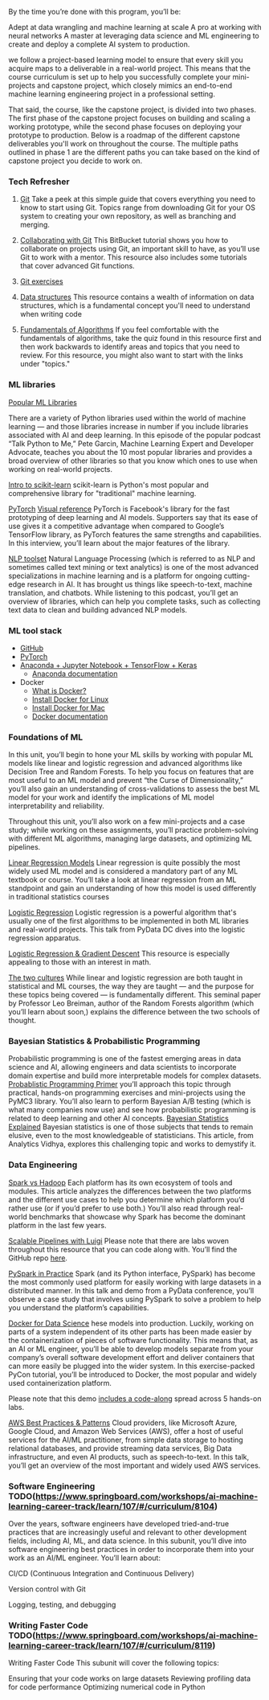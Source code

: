 By the time you’re done with this program, you’ll be:

Adept at data wrangling and machine learning at scale
A pro at working with neural networks
A master at leveraging data science and ML engineering to create and deploy a complete AI system to production.

we follow a project-based learning model to ensure that every skill you acquire maps to a deliverable in a real-world project. This means that the course curriculum is set up to help you successfully complete your mini-projects and capstone project, which closely mimics an end-to-end machine learning engineering project in a professional setting. 

That said, the course, like the capstone project, is divided into two phases. The first phase of the capstone project focuses on building and scaling a working prototype, while the second phase focuses on deploying your prototype to production. Below is a roadmap of the different capstone deliverables you'll work on throughout the course. The multiple paths outlined in phase 1 are the different paths you can take based on the kind of capstone project you decide to work on. 

### Tech Refresher

1. [Git](http://rogerdudler.github.io/git-guide/)
Take a peek at this simple guide that covers everything you need to know to start using Git. Topics range from downloading Git for your OS system to creating your own repository, as well as branching and merging.

2. [Collaborating with Git](https://www.atlassian.com/git/tutorials/syncing)
This BitBucket tutorial shows you how to collaborate on projects using Git, an important skill to have, as you’ll use Git to work with a mentor. This resource also includes some tutorials that cover advanced Git functions.

3. [Git exercises](https://gitexercises.fracz.com/)

4. [Data structures](https://www.geeksforgeeks.org/data-structures/)
This resource contains a wealth of information on data structures, which is a fundamental concept you'll need to understand when writing code

5. [Fundamentals of Algorithms](https://www.geeksforgeeks.org/fundamentals-of-algorithms/)
If you feel comfortable with the fundamentals of algorithms, take the quiz found in this resource first and then work backwards to identify areas and topics that you need to review. For this resource, you might also want to start with the links under "topics."

### ML libraries
[Popular ML Libraries]([https://talkpython.fm/episodes/show/131/top-10-machine-learning-libraries])

There are a variety of Python libraries used within the world of machine learning — and those libraries increase in number if you include libraries associated with AI and deep learning. In this episode of the popular podcast “Talk Python to Me,” Pete Garcin, Machine Learning Expert and Developer Advocate, teaches you about the 10 most popular libraries and provides a broad overview of other libraries so that you know which ones to use when working on real-world projects.

[Intro to scikit-learn](https://www.youtube.com/embed/WCEXYvv-T5Q?showinfo=0&rel=0&controls=1&autoplay=1)
scikit-learn is Python's most popular and comprehensive library for "traditional" machine learning. 

[PyTorch](https://twimlai.com/twiml-talk-70-pytorch-fast-differentiable-dynamic-graphs-python-soumith-chintala/)
[Visual reference](https://pytorch.org/features)
PyTorch is Facebook's library for the fast prototyping of deep learning and AI models. Supporters say that its ease of use gives it a competitive advantage when compared to Google’s TensorFlow library, as PyTorch features the same strengths and capabilities. In this interview, you’ll learn about the major features of the library.

[NLP toolset](https://talkpython.fm/episodes/show/90/data-wrangling-with-python)
Natural Language Processing (which is referred to as NLP and sometimes called text mining or text analytics) is one of the most advanced specializations in machine learning and is a platform for ongoing cutting-edge research in AI. It has brought us things like speech-to-text, machine translation, and chatbots. While listening to this podcast, you’ll get an overview of  libraries, which can help you complete tasks, such as collecting text data to clean and building advanced NLP models.

### ML tool stack
- [GitHub](http://rogerdudler.github.io/git-guide/)
- [PyTorch](https://pytorch.org/get-started/locally/) 
- [Anaconda + Jupyter Notebook + TensorFlow + Keras](https://medium.com/@margaretmz/anaconda-jupyter-notebook-tensorflow-and-keras-b91f381405f8)
   - [Anaconda documentation](https://docs.anaconda.com)
- Docker 
   - [What is Docker?](https://opensource.com/resources/what-docker)
   - [Install Docker for Linux](https://docs.docker.com/install/linux/docker-ce/ubuntu/)
   - [Install Docker for Mac](https://docs.docker.com/docker-for-mac/install/)
   - [Docker documentation](https://docs.docker.com)
   
### Foundations of ML
In this unit, you’ll begin to hone your ML skills by working with popular ML models like linear and logistic regression and advanced algorithms like Decision Tree and Random Forests. To help you focus on features that are most useful to an ML model and prevent “the Curse of Dimensionality,” you’ll also gain an understanding of cross-validations to assess the best ML model for your work and identify the implications of ML model interpretability and reliability.

Throughout this unit, you’ll also work on a few mini-projects and a case study; while working on these assignments, you’ll practice problem-solving with different ML algorithms, managing large datasets, and optimizing ML pipelines.

[Linear Regression Models](https://www.youtube.com/embed/fd6kQQEbq2Q?showinfo=0&rel=0&controls=1&autoplay=1)
Linear regression is quite possibly the most widely used ML model and is considered a mandatory part of any ML textbook or course. You’ll take a look at linear regression from an ML standpoint and gain an understanding of how this model is used differently in traditional statistics courses

[Logistic Regression](https://www.youtube.com/embed/sp_AFEcf3gk?showinfo=0&rel=0&controls=1&autoplay=1)
Logistic regression is a powerful algorithm that's usually one of the first algorithms to be implemented in both ML libraries and real-world projects. This talk from PyData DC dives into the logistic regression apparatus. 

[Logistic Regression & Gradient Descent](https://www.youtube.com/embed/QGOda9mz_yA?showinfo=0&rel=0&controls=1&autoplay=1)
This resource is especially appealing to those with an interest in math. 

[The two cultures](http://www2.math.uu.se/~thulin/mm/breiman.pdf)
While linear and logistic regression are both taught in statistical and ML courses, the way they are taught — and the purpose for these topics being covered — is fundamentally different. This seminal paper by Professor Leo Breiman, author of the Random Forests algorithm (which you’ll learn about soon,) explains the difference between the two schools of thought.

### Bayesian Statistics & Probabilistic Programming
Probabilistic programming is one of the fastest emerging areas in data science and AI, allowing engineers and data scientists to incorporate domain expertise and build more interpretable models for complex datasets.
[Probablistic Programming Primer](https://product.peadarcoyle.com/)
you’ll approach this topic through practical, hands-on programming exercises and mini-projects using the PyMC3 library. You’ll also learn to perform Bayesian A/B testing (which is what many companies now use) and see how probabilistic programming is related to deep learning and other AI concepts.
[Bayesian Statistics Explained](https://www.analyticsvidhya.com/blog/2016/06/bayesian-statistics-beginners-simple-english/)
Bayesian statistics is one of those subjects that tends to remain elusive, even to the most knowledgeable of statisticians. This article, from Analytics Vidhya, explores this challenging topic and works to demystify it.


### Data Engineering
[Spark vs Hadoop](https://www.datamation.com/data-center/hadoop-vs.-spark-the-new-age-of-big-data.html)
Each platform has its own ecosystem of tools and modules. This article analyzes the differences between the two platforms and the different use cases to help you determine which platform you’d rather use (or if you’d prefer to use both.) You’ll also read through real-world benchmarks that showcase why Spark has become the dominant platform in the last few years.   

[Scalable Pipelines with Luigi](https://www.youtube.com/embed/Ny2X_WNxrB4?showinfo=0&rel=0&controls=1&autoplay=1)
Please note that there are labs woven throughout this resource that you can code along with. You’ll find the GitHub repo [here](https://github.com/hopelessoptimism/data-engineering-101).

[PySpark in Practice](https://www.youtube.com/embed/ZojIGRS3HLY?showinfo=0&rel=0&controls=1&autoplay=1)
Spark (and its Python interface, PySpark) has become the most commonly used platform for easily working with large datasets in a distributed manner. In this talk and demo from a PyData conference, you’ll observe a case study that involves using PySpark to solve a problem to help you understand the platform’s capabilities.

[Docker for Data Science](https://www.youtube.com/embed/jbb1dbFaovg?showinfo=0&rel=0&controls=1&autoplay=1)
hese models into production. Luckily, working on parts of a system independent of its other parts has been made easier by the containerization of pieces of software functionality. This means that, as an AI or ML engineer, you’ll be able to develop models separate from your company’s overall software development effort and deliver containers that can more easily be plugged into the wider system. In this exercise-packed PyCon tutorial, you’ll be introduced to Docker, the most popular and widely used containerization platform. 

Please note that this demo [includes a code-along](https://github.com/docker-for-data-science/docker-for-data-science-tutorial/tree/master/exercises) spread across 5 hands-on labs.

[AWS Best Practices & Patterns](https://www.youtube.com/embed/a3713oGB6Zk?showinfo=0&rel=0&controls=1&autoplay=1)
Cloud providers, like Microsoft Azure, Google Cloud, and Amazon Web Services (AWS), offer a host of useful services for the AI/ML practitioner, from simple data storage to hosting relational databases, and provide streaming data services, Big Data infrastructure, and even AI products, such as speech-to-text. In this talk, you’ll get an overview of the most important and widely used AWS services.  

### Software Engineering TODO(https://www.springboard.com/workshops/ai-machine-learning-career-track/learn/107/#/curriculum/8104)
Over the years, software engineers have developed tried-and-true practices that are increasingly useful and relevant to other development fields, including AI, ML, and data science. In this subunit, you’ll dive into software engineering best practices in order to incorporate them into your work as an AI/ML engineer. You’ll learn about:

CI/CD (Continuous Integration and Continuous Delivery)

Version control with Git

Logging, testing, and debugging

### Writing Faster Code TODO(https://www.springboard.com/workshops/ai-machine-learning-career-track/learn/107/#/curriculum/8119)
Writing Faster Code
This subunit will cover the following topics:

Ensuring that your code works on large datasets
Reviewing profiling data for code performance
Optimizing numerical code in Python
